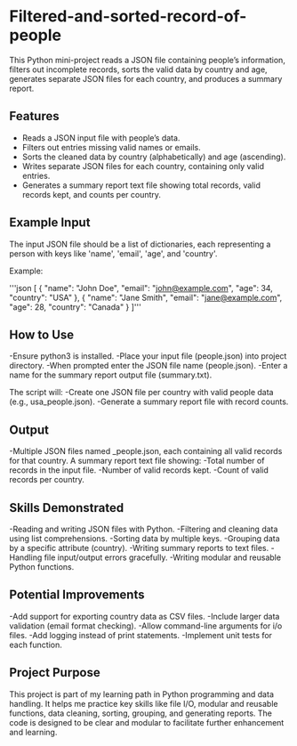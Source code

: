# Filtered-and-sorted-record-of-people

This Python mini-project reads a JSON file containing people’s information, filters out incomplete records, sorts the valid data by country and age, generates separate JSON files for each country, and produces a summary report.

## Features

- Reads a JSON input file with people’s data.
- Filters out entries missing valid names or emails.
- Sorts the cleaned data by country (alphabetically) and age (ascending).
- Writes separate JSON files for each country, containing only valid entries.
- Generates a summary report text file showing total records, valid records kept, and counts per country.

## Example Input

The input JSON file should be a list of dictionaries, each representing a person with keys like 'name', 'email', 'age', and 'country'. 

Example:

'''json
[
  {
   "name": "John Doe",
    "email": "john@example.com",
    "age": 34,
    "country": "USA"
  },
  {
    "name": "Jane Smith",
    "email": "jane@example.com",
    "age": 28,
    "country": "Canada"
  }
]'''

## How to Use

-Ensure python3 is installed.
-Place your input file (people.json) into project directory.
-When prompted enter the JSON file name (people.json).
-Enter a name for the summary report output file (summary.txt).

The script will:
  -Create one JSON file per country with valid people data (e.g., usa_people.json).
  -Generate a summary report file with record counts.

## Output

-Multiple JSON files named <country>_people.json, each containing all valid records for that country.
A summary report text file showing:
  -Total number of records in the input file.
  -Number of valid records kept.
  -Count of valid records per country.

## Skills Demonstrated

-Reading and writing JSON files with Python.
-Filtering and cleaning data using list comprehensions.
-Sorting data by multiple keys.
-Grouping data by a specific attribute (country).
-Writing summary reports to text files.
-Handling file input/output errors gracefully.
-Writing modular and reusable Python functions.

## Potential Improvements

-Add support for exporting country data as CSV files.
-Include larger data validation (email format checking).
-Allow command-line arguments for i/o files.
-Add logging instead of print statements.
-Implement unit tests for each function.

## Project Purpose

This project is part of my learning path in Python programming and data handling. It helps me practice key skills like file I/O, modular and reusable functions, data cleaning, sorting, grouping, and generating reports. The code is designed to be clear and modular to facilitate further enhancement and learning.
